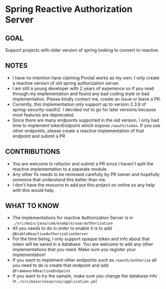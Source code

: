 # Spring Reactive Authorization Server

## GOAL

Support projects with older version of spring looking to convert to reactive.

## NOTES

- I have no intention have claiming Pivotal works as my own. I only create a reactive version of old spring authorization server.
- I am still a young developer with 2 years of experience so if you read through my implementation and found any bad coding style or bad implementation. Please
  kindly contact me, create an issue or leave a PR.
- Currently, this implementation only support up to version 2.3.8 of spring-security-oauth2. I decided not to go for later versions because most features are
  deprecated.
- Since there are many endpoints supported in the old version, I only had time to implement tokenEndpoint which expose `/oauth/token`. If you use other
  endpoints, please create a reactive implementation of that endpoint and submit a PR

## CONTRIBUTIONS

- You are welcome to refactor and submit a PR since I haven't split the reactive implementation to a separate module.
- Any other fix needs to be reviewed carefully by PR owner and hopefully someone that understand this better than me.
- I don't have the resource to add put this project on online so any help with this would help.

## WHAT TO KNOW

- The implementations for reactive Authorization Server is in `./src/main/java/com/example/uaa/authorization`
- All you needs to do in order to enable it is to add `@EnableReactiveAuthorizationServer`
- For the time being, I only support opaque token and info about that token will be saved in a database. You are welcome to add any other implementations that
  you need. Make sure you register your implementation!
- If you want to implement other endpoints such as `/oauth/authorize` all you need to do is create that endpoint and add `@FrameworkReactiveEndpoint`
- If you want to try the sample, make sure you change the database info in `./src/main/resources/application.yml`